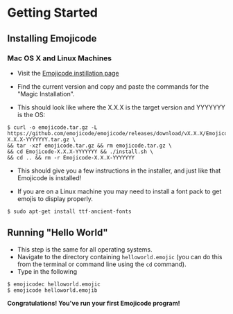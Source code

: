 # Getting Started


## Installing Emojicode



### Mac OS X and Linux Machines
- Visit the [Emojicode instillation page](http://www.emojicode.org/docs/guides/install.html)

- Find the current version and copy and paste the commands for the "Magic Installation".

- This should look like where the X.X.X is the target version and YYYYYYY is the OS:
```
$ curl -o emojicode.tar.gz -L https://github.com/emojicode/emojicode/releases/download/vX.X.X/Emojicode-X.X.X-YYYYYYY.tar.gz \
&& tar -xzf emojicode.tar.gz && rm emojicode.tar.gz \
&& cd Emojicode-X.X.X-YYYYYYY && ./install.sh \
&& cd .. && rm -r Emojicode-X.X.X-YYYYYYY

```

- This should give you a few instructions in the installer, and just like that Emojicode is installed!

- If you are on a Linux machine you may need to install a font pack to get emojis to display properly.
```
$ sudo apt-get install ttf-ancient-fonts
```

## Running "Hello World"
- This step is the same for all operating systems.
- Navigate to the directory containing `helloworld.emojic` (you can do this from the terminal or command line using the `cd` command).
- Type in the following
```
$ emojicodec helloworld.emojic
$ emojicode helloworld.emojib
```

**Congratulations! You've run your first Emojicode program!**
